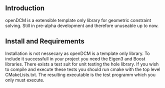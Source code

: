 Introduction
----------

openDCM is a extensible template only library for geometric constraint solving. Still in pre-alpha development and therefore unuseable up to now.


Install and Requirements
---------------------

Installation is not nessecary as openDCM is a template only library. To include it successfull in your project you need the Eigen3 and Boost libraries. 
There exists a test suit for unit testing the hole library. If you wish to compile and execute these tests you should run cmake with the top level CMakeLists.txt. The resulting executable is the test programm which you only must execute.

